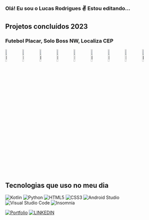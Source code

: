 ### Olá! Eu sou o Lucas Rodrigues ✌️ Estou editando...
## Projetos concluídos 2023

### Futebol Placar, Solo Boss NW, Localiza CEP
<div>
  <img src="https://himitsudev.github.io/himitsu/images/futplacar1.png" alt="Futebol Placar 1" width="10%"> 
  <img src="https://himitsudev.github.io/himitsu/images/futplacar2.png" alt="Futebol Placar 2" width="10%">
  <img src="https://himitsudev.github.io/himitsu/images/futplacar3.png" alt="Futebol Placar 3" width="10%"> 
  <img src="https://himitsudev.github.io/himitsu/images/nwboss1.webp" alt="Futebol Placar 2" width="10%">
  <img src="https://himitsudev.github.io/himitsu/images/nwboss2.webp" alt="Futebol Placar 3" width="10%">
  <img src="https://himitsudev.github.io/himitsu/images/nwboss3.webp" alt="Futebol Placar 3" width="10%">
  <img src="https://himitsudev.github.io/himitsu/images/futplacar1.png" alt="Futebol Placar 1" width="10%">
  <img src="https://himitsudev.github.io/himitsu/images/futplacar2.png" alt="Futebol Placar 2" width="10%">
  <img src="https://himitsudev.github.io/himitsu/images/futplacar3.png" alt="Futebol Placar 3" width="10%">
 



## Tecnologias que uso no meu dia
![Kotlin](https://img.shields.io/badge/kotlin-%237F52FF.svg?style=for-the-badge&logo=kotlin&logoColor=white) ![Python](https://img.shields.io/badge/python-3670A0?style=for-the-badge&logo=python&logoColor=ffdd54) ![HTML5](https://img.shields.io/badge/html5-%23E34F26.svg?style=for-the-badge&logo=html5&logoColor=white) ![CSS3](https://img.shields.io/badge/css3-%231572B6.svg?style=for-the-badge&logo=css3&logoColor=white) ![Android Studio](https://img.shields.io/badge/Android%20Studio-3DDC84.svg?style=for-the-badge&logo=android-studio&logoColor=white) ![Visual Studio Code](https://img.shields.io/badge/Visual%20Studio%20Code-0078d7.svg?style=for-the-badge&logo=visual-studio-code&logoColor=white) ![Insomnia](https://img.shields.io/badge/Insomnia-black?style=for-the-badge&logo=insomnia&logoColor=5849BE)

[![Portfolio](https://img.shields.io/badge/github%20pages-121013?style=for-the-badge&logo=github&logoColor=white)](https://himitsudev.github.io/himitsu) 
[![LINKEDIN](https://img.shields.io/badge/LinkedIn-0077B5?style=for-the-badge&logo=linkedin&logoColor=white)](https://www.linkedin.com/in/lucas-rodrigues-da-rocha-98b3372a1/)



 
